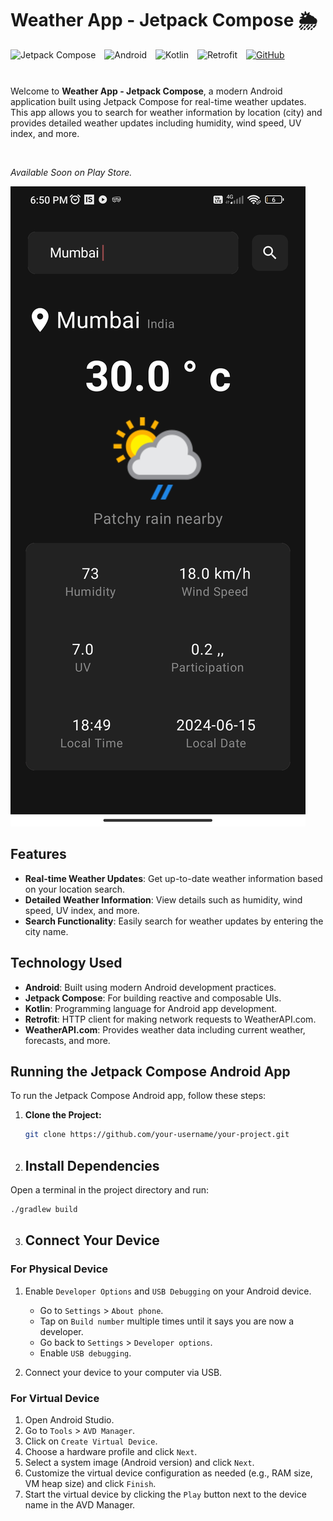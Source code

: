 <div align="left">
  <h1>Weather App - Jetpack Compose 🌦️</h1>
  <img alt="Jetpack Compose" src="https://img.shields.io/badge/Jetpack%20Compose-3DDC84?style=for-the-badge&logo=jetpack-compose&logoColor=white" style="margin-bottom: 10px;">
  <img alt="Android" src="https://img.shields.io/badge/Android-3DDC84?style=for-the-badge&logo=android&logoColor=white" style="margin-left: 10px;">
  <img alt="Kotlin" src="https://img.shields.io/badge/Kotlin-0095D5?style=for-the-badge&logo=kotlin&logoColor=white" style="margin-left: 10px;">
  <img alt="Retrofit" src="https://img.shields.io/badge/Retrofit-00D0FF?style=for-the-badge&logo=retrofit&logoColor=white" style="margin-left: 10px;">
  <a href="https://github.com/JayeshPatil18/Weather-App-Jetpack">
    <img alt="GitHub" src="https://img.shields.io/badge/GitHub-181717?style=for-the-badge&logo=github&logoColor=white" style="margin-left: 10px;">
  </a>
</div>
</br>

Welcome to **Weather App - Jetpack Compose**, a modern Android application built using Jetpack Compose for real-time weather updates. This app allows you to search for weather information by location (city) and provides detailed weather updates including humidity, wind speed, UV index, and more.

</br>

*Available Soon on Play Store.*

![Available](https://github.com/JayeshPatil18/Weather-App-Jetpack/blob/master/weather-app.jpg)


## Features

- **Real-time Weather Updates**: Get up-to-date weather information based on your location search.
- **Detailed Weather Information**: View details such as humidity, wind speed, UV index, and more.
- **Search Functionality**: Easily search for weather updates by entering the city name.

## Technology Used

- **Android**: Built using modern Android development practices.
- **Jetpack Compose**: For building reactive and composable UIs.
- **Kotlin**: Programming language for Android app development.
- **Retrofit**: HTTP client for making network requests to WeatherAPI.com.
- **WeatherAPI.com**: Provides weather data including current weather, forecasts, and more.


## Running the Jetpack Compose Android App

To run the Jetpack Compose Android app, follow these steps:

1. **Clone the Project:**
   ```bash
   git clone https://github.com/your-username/your-project.git


2. ## Install Dependencies

Open a terminal in the project directory and run:

```bash
./gradlew build
```

3. ## Connect Your Device

### For Physical Device

1. Enable `Developer Options` and `USB Debugging` on your Android device.
   - Go to `Settings` > `About phone`.
   - Tap on `Build number` multiple times until it says you are now a developer.
   - Go back to `Settings` > `Developer options`.
   - Enable `USB debugging`.

2. Connect your device to your computer via USB.

### For Virtual Device

1. Open Android Studio.
2. Go to `Tools` > `AVD Manager`.
3. Click on `Create Virtual Device`.
4. Choose a hardware profile and click `Next`.
5. Select a system image (Android version) and click `Next`.
6. Customize the virtual device configuration as needed (e.g., RAM size, VM heap size) and click `Finish`.
7. Start the virtual device by clicking the `Play` button next to the device name in the AVD Manager.
